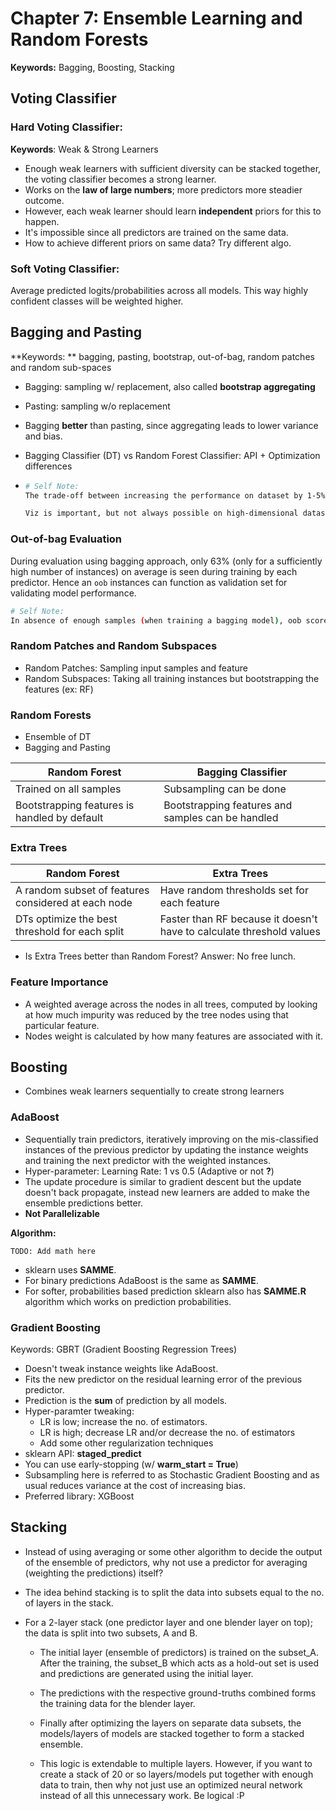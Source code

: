 # Chapter 7: Ensemble Learning and Random Forests

**Keywords:** Bagging, Boosting, Stacking

## Voting Classifier

### Hard Voting Classifier: 

**Keywords**: Weak & Strong Learners

- Enough weak learners with sufficient diversity can be stacked together, the voting classifier becomes a strong learner.
- Works on the **law of large numbers**; more predictors more steadier outcome.
- However, each weak learner should learn **independent** priors for this to happen.
- It's impossible since all predictors are trained on the same data.
- How to achieve different priors on same data? Try different algo.

### Soft Voting Classifier:

Average predicted logits/probabilities across all models. This way highly confident classes will be weighted higher.

## Bagging and Pasting

**Keywords: ** bagging, pasting, bootstrap, out-of-bag, random patches and random sub-spaces

- Bagging: sampling w/ replacement, also called **bootstrap aggregating**

- Pasting: sampling w/o replacement

- Bagging **better** than pasting, since aggregating leads to lower variance and bias.

- Bagging Classifier (DT) vs Random Forest Classifier: API + Optimization differences

- ```bash
  # Self Note:
  The trade-off between increasing the performance on dataset by 1-5% vs trying to build a continuously learning pipeline.
  
  Viz is important, but not always possible on high-dimensional dataset.
  ```

### Out-of-bag Evaluation

During evaluation using bagging approach, only 63% (only for a sufficiently high number of instances) on average is seen during training by each predictor. Hence an `oob` instances can function as validation set for validating model performance.

```bash
# Self Note:
In absence of enough samples (when training a bagging model), oob score can be used as a substitute for validation/hold-out set performance.	
```

### Random Patches and Random Subspaces

- Random Patches: Sampling input samples and feature
- Random Subspaces: Taking all training instances but bootstrapping the features (ex: RF)

### Random Forests

- Ensemble of DT
- Bagging and Pasting

| Random Forest                                | Bagging Classifier                                |
| -------------------------------------------- | ------------------------------------------------- |
| Trained on all samples                       | Subsampling can be done                           |
| Bootstrapping features is handled by default | Bootstrapping features and samples can be handled |

### Extra Trees

| Random Forest                                       | Extra Trees                                                  |
| --------------------------------------------------- | ------------------------------------------------------------ |
| A random subset of features considered at each node | Have random thresholds set for each feature                  |
| DTs optimize the best threshold for each split      | Faster than RF because it doesn't have to calculate threshold values |

- Is Extra Trees better than Random Forest? Answer: No free lunch. 

### Feature Importance

- A weighted average across the nodes in all trees, computed by looking at how much impurity was reduced by the tree nodes using that particular feature.
- Nodes weight is calculated by how many features are associated with it.

## Boosting

- Combines weak learners sequentially to create strong learners

### AdaBoost

- Sequentially train predictors, iteratively improving on the mis-classified instances of the previous predictor by updating the instance weights and training the next predictor with the weighted instances.
- Hyper-parameter: Learning Rate: 1 vs 0.5 (Adaptive or not **?**)
- The update procedure is similar to gradient descent but the update doesn't back propagate, instead new learners are added to make the ensemble predictions better.
- **Not Parallelizable**

**Algorithm:**

```
TODO: Add math here
```

- sklearn uses **SAMME**.
- For binary predictions AdaBoost is the same as **SAMME**. 
- For softer, probabilities based prediction sklearn also has **SAMME.R** algorithm which works on prediction probabilities.



### Gradient Boosting

Keywords: GBRT (Gradient Boosting Regression Trees)

- Doesn't tweak instance weights like AdaBoost.
- Fits the new predictor on the residual learning error of the previous predictor.
- Prediction is the **sum** of prediction by all models.
- Hyper-paramter tweaking:
  - LR is low; increase the no. of estimators.
  - LR is high; decrease LR and/or decrease the no. of estimators
  - Add some other regularization techniques
- sklearn API: **staged_predict**
- You can use early-stopping (w/ **warm_start = True**)
- Subsampling here is referred to as Stochastic Gradient Boosting and as usual reduces variance at the cost of increasing bias.
- Preferred library: XGBoost

## Stacking

- Instead of using averaging or some other algorithm to decide the output of the ensemble of predictors, why not use a predictor for averaging (weighting the predictions) itself?

- The idea behind stacking is to split the data into subsets equal to the no. of layers in the stack.

- For a 2-layer stack (one predictor layer and one blender layer on top); the data is split into two subsets, A and B.

  - The initial layer (ensemble of predictors) is trained on the subset_A. After the training, the subset_B which acts as a hold-out set is used and predictions are generated using the initial layer.

  - The predictions with the respective ground-truths combined forms the training data for the blender layer.

  - Finally after optimizing the layers on separate data subsets, the models/layers of models are stacked together to form a stacked ensemble.

  - This logic is extendable to multiple layers. However, if you want to create a stack of 20 or so layers/models put together with enough data to train, then why not just use an optimized neural network instead of all this unnecessary work. Be logical :P

    